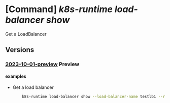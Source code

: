 # [Command] _k8s-runtime load-balancer show_

Get a LoadBalancer

## Versions

### [2023-10-01-preview](/Resources/mgmt-plane/L3tyZXNvdXJjZXVyaX0vcHJvdmlkZXJzL21pY3Jvc29mdC5rdWJlcm5ldGVzcnVudGltZS9sb2FkYmFsYW5jZXJzL3t9/2023-10-01-preview.xml) **Preview**

<!-- mgmt-plane /{resourceuri}/providers/microsoft.kubernetesruntime/loadbalancers/{} 2023-10-01-preview -->

#### examples

- Get a load balancer
    ```bash
        k8s-runtime load-balancer show --load-balancer-name testlb1 --resource-uri subscriptions/00000000-1111-2222-3333-444444444444/resourceGroups/example/providers/Microsoft.Kubernetes/connectedClusters/cluster1
    ```
